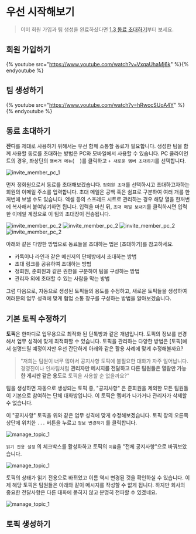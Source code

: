 우선 시작해보기
=====

> 이미 회원 가입과 팀 생성을 완료하셨다면 [1.3 동료 초대하기](#13)부터 보세요.

## 회원 가입하기

{% youtube src="https://www.youtube.com/watch?v=VxqaUhaMj6k" %}{% endyoutube %}

## 팀 생성하기

{% youtube src="https://www.youtube.com/watch?v=hRwocSUoA4Y" %}{% endyoutube %}

## 동료 초대하기<a name="#13"></a>
**잔디**를 제대로 사용하기 위해서는 우선 함께 소통할 동료가 필요합니다. 생성한 팀을 함께 사용할 동료를 초대하는 방법은 PC와 모바일에서 사용할 수 있습니다. PC 클라이언트의 경우, 좌상단의 `햄버거 메뉴`(<img src="images/hamburger.png" width="16">)를 클릭하고 `+ 새로운 멤버 초대하기`를 선택합니다.

![invite_member_pc_1](images/invite-01-2017-02-21.png)

먼저 정회원으로서 동료를 초대해보겠습니다. `정회원 초대`를 선택하시고 초대하고자하는 회원의 이메일 주소를 입력합니다. 초대 메일은 공백 혹은 쉼표로 구분하여 여러 개를 한꺼번에 보낼 수도 있습니다. 엑셀 등의 스프레드 시트로 관리하는 경우 해당 열을 한꺼번에 복사해서 붙여넣기하면 됩니다. 입력을 마친 뒤, `초대 메일 보내기`를 클릭하시면 입력한 이메일 계정으로 이 팀의 초대장이 전송됩니다.

![invite_member_pc_2](images/invite-02-2017-02-21.png)
![invite_member_pc_2](images/invite-03-2017-02-21.png)
![invite_member_pc_2](images/invite-04-2017-02-21.png)
![invite_member_pc_2](images/invite-05-2017-02-21.png)

아래와 같은 다양한 방법으로 동료들을 초대하는 법은 [초대하기]를 참고하세요.
* 카톡이나 라인과 같은 메신저의 단체방에서 초대하는 방법
* 초대 링크를 공유하여 초대하는 방법
* 정회원, 준회원과 같은 권한을 구분하여 팀을 구성하는 방법
* 관리자 외에 초대할 수 있는 사람을 막는 방법

그럼 다음으로, 자동으로 생성된 토픽들의 용도를 수정하고, 새로운 토픽들을 생성하여 여러분의 업무 성격에 맞게 협업 소통 창구를 구성하는 방법을 알아보겠습니다.

## 기본 토픽 수정하기<a name="14"></a>

**토픽**은 한마디로 업무용으로 최적화 된 단톡방과 같은 개념입니다. 토픽의 정보를 변경해서 업무 성격에 맞게 최적화할 수 있습니다. 토픽을 관리하는 다양한 방법은 [토픽]에서 설명드릴 예정이지만 우선 간단하게 아래와 같은 활용 사례에 맞게 수정해볼까요?

> "저희는 팀원이 너무 많아서 공지사항 토픽에 불필요한 대화가 자주 일어납니다. 경영진이나 인사팀처럼 **관리자만 메시지를 전달하고 다른 팀원들은 열람만 가능한 게시판 같은 용도**로 토픽을 사용할 순 없을까요?"

팀을 생성하면 자동으로 생성되는 토픽 중, "공지사항" 은 준회원을 제외한 모든 팀원들이 기본으로 참여하는 단체 대화방입니다. 이 토픽은 멤버가 나가거나 관리자가 삭제할 수 없습니다.

이 "공지사항" 토픽을 위와 같은 업무 성격에 맞게 수정해보겠습니다. 토픽 창의 오른쪽 상단에 위치한 `...` 버튼을 누르고 `정보 변경하기` 를 클릭합니다.

![manage_topic_1](images/manage-topic-01-20170221.png)

`읽기 전용 설정` 의 체크박스를 활성화하고 토픽의 `이름`을 "전체 공지사항"으로 바꿔보았습니다.

![manage_topic_1](images/manage-topic-02-20170221.png)

토픽의 상태가 읽기 전용으로 바뀌었고 이름 역시 변경된 것을 확인하실 수 있습니다. 이제 해당 토픽은 팀원들은 아래와 같이 메시지를 작성할 수 없게 됩니다. 하지만 회사의 중요한 전달사항은 다른 대화에 묻히지 않고 분명히 전파할 수 있겠네요.

![manage_topic_1](images/manage-topic-03-20170221.png)

## 토픽 생성하기
